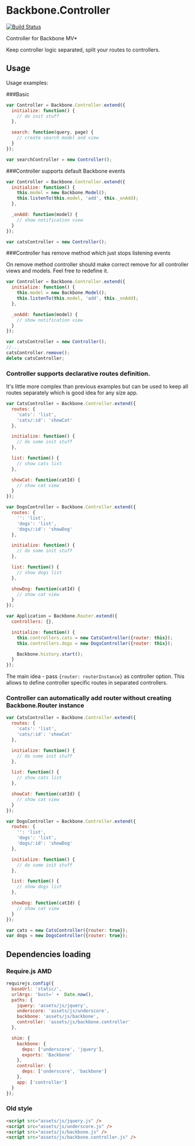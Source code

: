 Backbone.Controller
===================

[![Build Status](https://travis-ci.org/artyomtrityak/backbone.controller.png)](https://travis-ci.org/artyomtrityak/backbone.controller)

Controller for Backbone MV*

Keep controller logic separated, split your routes to controllers.

## Usage

Usage examples:

###Basic

```js
var Controller = Backbone.Controller.extend({
  initialize: function() {
    // do init stuff
  },

  search: function(query, page) {
    // create search model and view
  }
}); 

var searchController = new Controller();
```

###Controller supports default Backbone events

```js
var Controller = Backbone.Controller.extend({
  initialize: function() {
    this.model = new Backbone.Model();
    this.listenTo(this.model, 'add', this._onAdd);
  },

  _onAdd: function(model) {
    // show notification view
  }
}); 

var catsController = new Controller();
```

###Controller has remove method which just stops listening events

On remove method controller should make correct remove for all controller views and models.
Feel free to redefine it.

```js
var Controller = Backbone.Controller.extend({
  initialize: function() {
    this.model = new Backbone.Model();
    this.listenTo(this.model, 'add', this._onAdd);
  },

  _onAdd: function(model) {
    // show notification view
  }
}); 

var catsController = new Controller();
//...
catsController.remove();
delete catsController;
```

### Controller supports declarative routes definition.

It's little more complex than previous examples but can be used to keep all routes separately
which is good idea for any size app.


```js
var CatsController = Backbone.Controller.extend({
  routes: {
    'cats': 'list',
    'cats/:id': 'showCat'
  },

  initialize: function() {
    // do some init stuff
  },

  list: function() {
    // show cats list
  },

  showCat: function(catId) {
    // show cat view
  }
});

var DogsController = Backbone.Controller.extend({
  routes: {
    '': 'list',
    'dogs': 'list',
    'dogs/:id': 'showDog'
  },

  initialize: function() {
    // do some init stuff
  },

  list: function() {
    // show dogs list
  },

  showDog: function(catId) {
    // show cat view
  }
});

var Application = Backbone.Router.extend({
  controllers: {},

  initialize: function() {
    this.controllers.cats = new CatsController({router: this});
    this.controllers.dogs = new DogsController({router: this});

    Backbone.history.start();
  }
});
```

The main idea - pass `{router: routerInstance}` as controller option.
This allows to define controller specific routes in separated controllers.

### Controller can automatically add router without creating Backbone.Router instance

```js
var CatsController = Backbone.Controller.extend({
  routes: {
    'cats': 'list',
    'cats/:id': 'showCat'
  },

  initialize: function() {
    // do some init stuff
  },

  list: function() {
    // show cats list
  },

  showCat: function(catId) {
    // show cat view
  }
});

var DogsController = Backbone.Controller.extend({
  routes: {
    '': 'list',
    'dogs': 'list',
    'dogs/:id': 'showDog'
  },

  initialize: function() {
    // do some init stuff
  },

  list: function() {
    // show dogs list
  },

  showDog: function(catId) {
    // show cat view
  }
});

var cats = new CatsController({router: true});
var dogs = new DogsController({router: true});
```

## Dependencies loading

### Require.js AMD

```js
requirejs.config({
  baseUrl: 'static/',
  urlArgs: 'bust=' +  Date.now(),
  paths: {
    jquery: 'assets/js/jquery',
    underscore: 'assets/js/underscore',
    backbone: 'assets/js/backbone',
    controller: 'assets/js/backbone.controller'
  },

  shim: {
    backbone: {
      deps: ['underscore', 'jquery'],
      exports: 'Backbone'
    },
    controller: {
      deps: ['underscore', 'backbone']
    },
    app: ['controller']
  }
});
```

### Old style

```html
<script src="assets/js/jquery.js" />
<script src="assets/js/underscore.js" />
<script src="assets/js/backbone.js" />
<script src="assets/js/backbone.controller.js" />
```